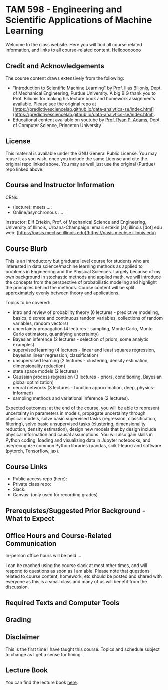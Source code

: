 # TAM 598 - Engineering and Scientific Applications of Machine Learning 

Welcome to the class website. Here you will find all course related information, and links to all course-related content. 
Helloooooooo 
## Credit and Acknowledgements 

The course content draws extensively from the following: 

+ "Introduction to Scientific Machine Learning" by [Prof. Ilias Bilionis](https://engineering.purdue.edu/ME/People/ptProfile?resource_id=113500), Dept. of Mechanical Engineering, Purdue University. A big BIG thank you to Prof. Bilionis for making his lecture book and homework assignments available. Please see the original repo at [https://predictivesciencelab.github.io/data-analytics-se/index.html](https://predictivesciencelab.github.io/data-analytics-se/index.html).
+ Educational content available on youtube by [Prof. Ryan P. Adams](https://www.cs.princeton.edu/~rpa/), Dept. of Computer Science, Princeton University

## License 

This material is available under the GNU General Public License. You may reuse it as you wish, once you include the same License and cite the original repo linked above.  You may as well just use the original (Purdue) repo linked above.  

## Course and Instructor Information 

CRNs:
+ (lecture): meets ....
+ Online/asynchronous .... :

Instructor: Elif Ertekin, Prof. of Mechanical Science and Engineering, University of Illinois, Urbana-Champaign. 
email: ertekin [at] illinois [dot] edu 
web: [https://oasis.mechse.illinois.edu](https://oasis.mechse.illinois.edu)

## Course Blurb  

This is an introductory but graduate level course for students who are interested in data science/machine learning methods as applied to problems in Engineering and the Physical Sciences.  Largely because of my own background in stochastic methods and applied math, we will introduce the concepts from the perspective of probabilistic modeling and highlight the principles behind the methods. Course content will be split approximately evenly between theory and applications. 

Topics to be covered: 
+ intro and review of probability theory (6 lectures - predictive modeling, basics, discrete and continuous random variables, collections of random variables, random vectors)
+ uncertainty propagation (4 lectures - sampling, Monte Carlo, Monte Carlo estimators, quantifying uncertainty)
+ Bayesian inference (2 lectures - selection of priors, some analytic examples)
+ supervised learning (4 lectures - linear and least squares regression, bayesian linear regression, classification)
+ unsupervised learning (2 lectures - clustering, density estimation, dimensionality reduction)
+ state space models (2 lectures)
+ Gaussian process regression (3 lectures - priors, conditioning, Bayesian global optimization)
+ neural networks (3 lectures - function approximation, deep, physics-informed)
+ sampling methods and variational inference (2 lectures). 

Expected outcomes: at the end of the course, you will be able to represent uncertainty in parameters in models, propagate uncertainty through physical models, solve basic supervised tasks (regression, classification, filtering), solve basic unsupervised tasks (clustering, dimensionality reduction, density estimation), design new models that by design include physical information and causal assumptions.  You will also gain skills in Python coding, loading and visualizing data in Jupyter notebooks, and use/recognize common Python libraries (pandas, scikit-learn) and software (pytorch, Tensorflow, jax).   

## Course Links 

+ Public access repo (here):
+ Private class repo:
+ Slack:
+ Canvas: (only used for recording grades) 



## Prerequistes/Suggested Prior Background - What to Expect 

## Office Hours and Course-Related Communication 

In-person office hours will be held ... 

I can be reached using the course slack at most other times, and will respond to questions as soon as I am able.  Please note that questions related to course content, homework, etc should be posted and shared with everyone as this is a small class and many of us will benefit from the discussion. 

## Required Texts and Computer Tools 

## Grading 

## Disclaimer 

This is the first time I have taught this course.  Topics and schedule subject to change as I get a sense for timing. 

## Lecture Book

You can find the lecture book [here](https://elifleaf.github.io/intro-scientific-ml/index.html).


